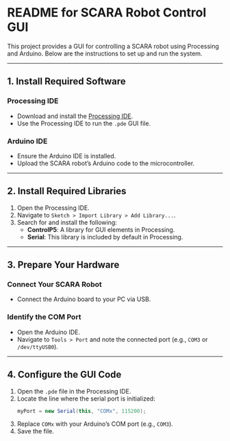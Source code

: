# README for SCARA Robot Control GUI

This project provides a GUI for controlling a SCARA robot using Processing and Arduino. Below are the instructions to set up and run the system.

---

## **1. Install Required Software**

### **Processing IDE**
- Download and install the [Processing IDE](https://processing.org/).
- Use the Processing IDE to run the `.pde` GUI file.

### **Arduino IDE**
- Ensure the Arduino IDE is installed.
- Upload the SCARA robot’s Arduino code to the microcontroller.

---

## **2. Install Required Libraries**

1. Open the Processing IDE.
2. Navigate to `Sketch > Import Library > Add Library...`.
3. Search for and install the following:
   - **ControlP5**: A library for GUI elements in Processing.
   - **Serial**: This library is included by default in Processing.

---

## **3. Prepare Your Hardware**

### **Connect Your SCARA Robot**
- Connect the Arduino board to your PC via USB.

### **Identify the COM Port**
- Open the Arduino IDE.
- Navigate to `Tools > Port` and note the connected port (e.g., `COM3` or `/dev/ttyUSB0`).

---

## **4. Configure the GUI Code**

1. Open the `.pde` file in the Processing IDE.
2. Locate the line where the serial port is initialized:
   ```java
   myPort = new Serial(this, "COMx", 115200);
   ```
3. Replace `COMx` with your Arduino’s COM port (e.g., `COM3`).
4. Save the file.

